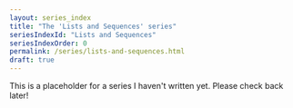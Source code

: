 ```yaml
---
layout: series_index
title: "The 'Lists and Sequences' series"
seriesIndexId: "Lists and Sequences"
seriesIndexOrder: 0
permalink: /series/lists-and-sequences.html
draft: true
---
```


This is a placeholder for a series I haven't written yet. Please check back later!
